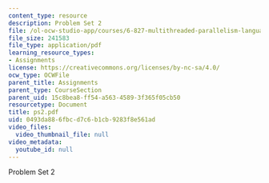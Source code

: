 ```yaml
---
content_type: resource
description: Problem Set 2
file: /ol-ocw-studio-app/courses/6-827-multithreaded-parallelism-languages-and-compilers-fall-2002/0493da886fbcd7c6b1cb9283f8e561ad_ps2.pdf
file_size: 241583
file_type: application/pdf
learning_resource_types:
- Assignments
license: https://creativecommons.org/licenses/by-nc-sa/4.0/
ocw_type: OCWFile
parent_title: Assignments
parent_type: CourseSection
parent_uid: 15c8bea8-ff54-a563-4589-3f365f05cb50
resourcetype: Document
title: ps2.pdf
uid: 0493da88-6fbc-d7c6-b1cb-9283f8e561ad
video_files:
  video_thumbnail_file: null
video_metadata:
  youtube_id: null
---
```

Problem Set 2